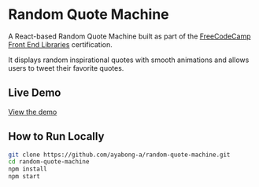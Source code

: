 # Random Quote Machine

A React-based Random Quote Machine built as part of the [FreeCodeCamp Front End Libraries](https://www.freecodecamp.org/learn/front-end-libraries/) certification.

It displays random inspirational quotes with smooth animations and allows users to tweet their favorite quotes.

## Live Demo

[View the demo](https://random-quote-aya.netlify.app/)

## How to Run Locally

```bash
git clone https://github.com/ayabong-a/random-quote-machine.git
cd random-quote-machine
npm install
npm start